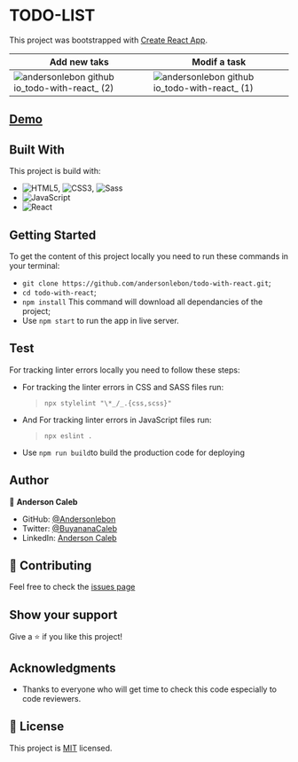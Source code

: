# TODO-LIST

This project was bootstrapped with [Create React App](https://github.com/facebook/create-react-app).

| Add new taks                                                                                                                                           | Modif a task                                                                                                                                           |
| ------------------------------------------------------------------------------------------------------------------------------------------------------ | ------------------------------------------------------------------------------------------------------------------------------------------------------ |
| ![andersonlebon github io_todo-with-react_ (2)](https://user-images.githubusercontent.com/65068771/130613281-01b9b321-df1a-4fc4-87c7-7cf5a6c83f73.png) | ![andersonlebon github io_todo-with-react_ (1)](https://user-images.githubusercontent.com/65068771/130613253-a9477a2e-cf2d-4c17-917e-a1a7bac25c3d.png) |

## [Demo](https://andersonlebon.github.io/todo-with-react/)

## Built With

This project is build with:

- ![HTML5](https://img.shields.io/badge/-HTML5-000000?style=flat&logo=html5&logoColor=ffffff&labelColor=E34F26), ![CSS3](https://img.shields.io/badge/-CSS3-000000?style=flat&logo=css3&logoColor=ffffff&labelColor=1572B6), ![Sass](https://img.shields.io/badge/-Sass-000000?style=flat&logo=sass&logoColor=ffffff&labelColor=%23CC6699)
- ![JavaScript](https://img.shields.io/badge/-JavaScript-000000?style=flat&logo=javascript)
- ![React](https://img.shields.io/badge/-React-000000?style=flat&logo=react)

## Getting Started

To get the content of this project locally you need to run these commands in your terminal:

- `git clone https://github.com/andersonlebon/todo-with-react.git`;
- `cd todo-with-react`;
-  `npm install` This command will download all dependancies of the project;
- Use `npm start` to run the app in live server.

## Test

For tracking linter errors locally you need to follow these steps:

- For tracking the linter errors in CSS and SASS files run:

  > `npx stylelint "\*_/_.{css,scss}"`

- And For tracking linter errors in JavaScript files run:

  > `npx eslint .`

- Use `npm run build`to build the production code for deploying

## Author

👤 **Anderson Caleb**

- GitHub: [@Andersonlebon](https://github.com/andersonlebon)
- Twitter: [@BuyananaCaleb](https://twitter.com/BuyananaCaleb)
- LinkedIn: [Anderson Caleb](https://www.linkedin.com/in/anderson-caleb-915343209/)

## :handshake: Contributing

Feel free to check the [issues page](https://github.com/andersonlebon/todo-with-react/issues)

## Show your support

Give a :star: if you like this project!

## Acknowledgments

- Thanks to everyone who will get time to check this code especially to code reviewers.

## 📝 License

This project is [MIT](https://github.com/microverseinc/readme-template/blob/master/MIT.md) licensed.
